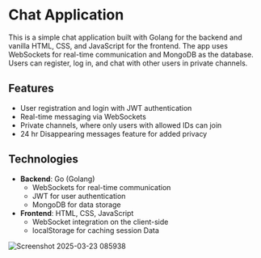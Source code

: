 # Chat Application

This is a simple chat application built with Golang for the backend and vanilla HTML, CSS, and JavaScript for the frontend. The app uses WebSockets for real-time communication and MongoDB as the database. Users can register, log in, and chat with other users in private channels.

## Features

- User registration and login with JWT authentication
- Real-time messaging via WebSockets
- Private channels, where only users with allowed IDs can join
- 24 hr Disappearing messages feature for added privacy

## Technologies

- **Backend**: Go (Golang)
  - WebSockets for real-time communication
  - JWT for user authentication
  - MongoDB for data storage
- **Frontend**: HTML, CSS, JavaScript
  - WebSocket integration on the client-side
  - localStorage for caching session Data
    
![Screenshot 2025-03-23 085938](https://github.com/user-attachments/assets/d88343f4-07aa-48d7-8296-594263c4e3cd)
